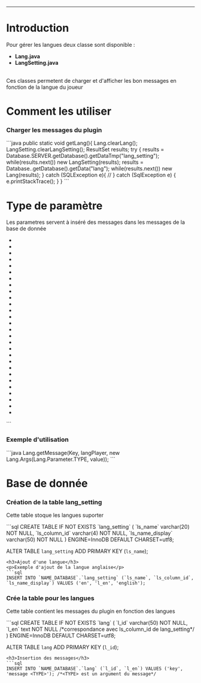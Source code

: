 <hr/>
<h1>Introduction</h1>
<p>Pour gérer les langues deux classe sont disponible :
	<ul>
		<li><strong>Lang.java</strong></li>
		<li><strong>LangSetting.java</strong></li>
	</ul>
	<br/>
	Ces classes permetent de charger et d'afficher les bon messages en fonction de la langue du joueur
</p>
<h1>Comment les utiliser</h1>
<h3>Charger les messages du plugin</h3>
```java
public static void getLang(){ 
    Lang.clearLang();
    LangSetting.clearLangSetting();
    ResultSet results;
    try {
        results = Database.SERVER.getDatabase().getDataTmp("lang_setting");
        while(results.next()) new LangSetting(results);
        results = Database.<NAME>.getDatabase().getData("lang");
        while(results.next()) new Lang(results);
    } catch (SQLException e){
        //
    } catch (SqlException e) {
            e.printStackTrace();
    }
}
```
<h1>Type de paramètre</h1>
<p>
    Les parametres servent à inséré des messages dans les messages de la base de donnée 
</p>
	<ul>
		<li><strong><state></strong></li>
        <li><strong><time></strong></li>
        <li><strong><team></strong></li>
        <li><strong><point></strong></li>
        <li><strong><nbr_player></strong></li>
        <li><strong><golds></strong></li>
        <li><strong><kill></strong></li>
        <li><strong><dead></strong></li>
        <li><strong><wool></strong></li>
        <li><strong><var></strong></li>
        <li><strong><player></strong></li>
        <li><strong><mode></strong></li>
        <li><strong><server></strong></li>
        <li><strong><message></strong></li>
        <li><strong><killer></strong></li>
        <li><strong><nbr_max_player></strong></li>
        <li><strong><color></strong></li>
        <li><strong><winner></strong></li>
        <li><strong><price></strong></li>
        <li><strong><device></strong></li>
        <li><strong><looser></strong></li>
        <li><strong><kit></strong></li>
        <li><strong><page></strong></li>
        <li><strong><life></strong></li>
        <li><strong><bonus></strong></li>
        <li><strong><killed></strong></li>
        <li><strong><spectator></strong></li>
        <li><strong><speed></strong></li>
	</ul>
```

<h3>Exemple d'utilisation</h3>
```java
Lang.getMessage(Key, langPlayer, new Lang.Args(Lang.Parameter.TYPE, value));
```

<h1>Base de donnée</h1>
<h3>Création de la table lang_setting</h3>
<p>Cette table stoque les langues suporter</p>
```sql
CREATE TABLE IF NOT EXISTS `lang_setting` (
  `ls_name` varchar(20) NOT NULL,
  `ls_column_id` varchar(4) NOT NULL,
  `ls_name_display` varchar(50) NOT NULL
) ENGINE=InnoDB DEFAULT CHARSET=utf8;

ALTER TABLE `lang_setting`
 ADD PRIMARY KEY (`ls_name`);
```
<h3>Ajout d'une langue</h3>
<p>Exemple d'ajout de la langue anglaise</p>
```sql
INSERT INTO `NAME_DATABASE`.`lang_setting` (`ls_name`, `ls_column_id`, `ls_name_display`) VALUES ('en', 'l_en', 'english');
```
<h3>Crée la table pour les langues</h3>
<p>Cette table contient les messages du plugin en fonction des langues</p>
```sql
CREATE TABLE IF NOT EXISTS `lang` (
  `l_id` varchar(50) NOT NULL,
  `l_en` text NOT NULL /*correspondance avec ls_column_id de lang_setting*/
) ENGINE=InnoDB DEFAULT CHARSET=utf8;

ALTER TABLE `lang`
 ADD PRIMARY KEY (`l_id`);
```
<h3>Insertion des messages</h3>
```sql
INSERT INTO `NAME_DATABASE`.`lang` (`l_id`, `l_en`) VALUES ('key', 'message <TYPE>'); /*<TYPE> est un argument du message*/
```